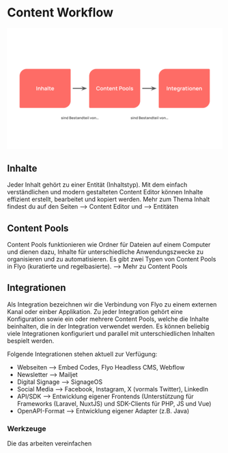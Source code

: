 # Content Workflow

![Überblick Content Workflow](assets/content-workflow-overview.svg)

## Inhalte
Jeder Inhalt gehört zu einer Entität (Inhaltstyp). Mit dem einfach verständlichen und modern gestalteten Content Editor können Inhalte effizient erstellt, bearbeitet und kopiert werden. Mehr zum Thema Inhalt findest du auf den Seiten --> Content Editor und --> Entitäten

## Content Pools
Content Pools funktionieren wie Ordner für Dateien auf einem Computer und dienen dazu, Inhalte für unterschiedliche Anwendungszwecke zu organisieren und zu automatisieren. Es gibt zwei Typen von Content Pools in Flyo (kuratierte und regelbasierte). --> Mehr zu Content Pools 

## Integrationen
Als Integration bezeichnen wir die Verbindung von Flyo zu einem externen Kanal oder einber Applikation. Zu jeder Integration gehört eine Konfiguration sowie ein oder mehrere Content Pools, welche die Inhalte beinhalten, die in der Integration verwendet werden. Es können beliebig viele Integrationen konfiguriert und parallel mit unterschiedlichen Inhalten bespielt werden.

Folgende Integrationen stehen aktuell zur Verfügung:
- Webseiten --> Embed Codes, Flyo Headless CMS, Webflow
- Newsletter --> Mailjet
- Digital Signage --> SignageOS
- Social Media --> Facebook, Instagram, X (vormals Twitter), LinkedIn
- API/SDK --> Entwicklung eigener Frontends (Unterstützung für Frameworks (Laravel, NuxtJS) und SDK-Clients für PHP, JS und Vue)
- OpenAPI-Format --> Entwicklung eigener Adapter (z.B. Java)

### Werkzeuge
Die das arbeiten vereinfachen
